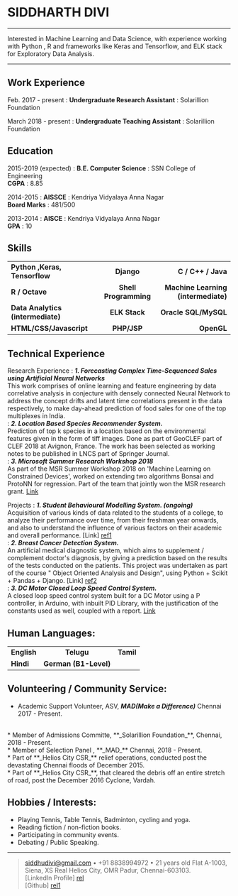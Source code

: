 SIDDHARTH DIVI
=========
---

Interested in Machine Learning and Data Science, with experience working with Python , R and frameworks like Keras and Tensorflow, and ELK stack for Exploratory Data Analysis.

---

Work Experience
---------
Feb. 2017 - present
 :  **Undergraduate Research Assistant** : Solarillion Foundation  
 
March 2018 - present
 :  **Undergraduate Teaching Assistant** : Solarillion Foundation

Education
---------

<!--

| Degree   |      Institution      |  Grade / CGPA |  Year |
|----------|:-------------:|------:|------:
| Bachelor of Engineering (B.E.)|SSN College of Engineeering|8.62|2015-2019|
|AISSCE|Kendriya Vidyalaya Anna Nagar|481/500|2014-2015|
|AISCE|Kendriya Vidyalaya Anna Nagar|10|2013-2014|

!-->

2015-2019 (expected)
 :  **B.E. Computer Science** : SSN College of Engineering  
**CGPA** : 8.85
  

2014-2015
:   **AISSCE** :  Kendriya Vidyalaya Anna Nagar  
**Board Marks** : 481/500


2013-2014
:   **AISCE** :  Kendriya Vidyalaya Anna Nagar  
**GPA** : 10

Skills
----------

|   |           |  | 
|----------|:-------------:|------:|
| **Python ,Keras, Tensorflow**| **Django** | **C / C++ / Java** |
| **R / Octave** | **Shell Programming** | **Machine Learning (intermediate)**|
| **Data Analytics (intermediate)** | **ELK Stack**  | **Oracle SQL/MySQL**|
| **HTML/CSS/Javascript** | **PHP/JSP**  | **OpenGL**|


Technical Experience
--------------------

Research Experience
:   **_1. Forecasting Complex Time-Sequenced Sales using Artificial Neural Networks_**  
This work comprises of online learning and feature engineering by data correlative analysis in conjecture with densely connected Neural Network to address the concept drifts and latent time correlations present in the data respectively, to make day-ahead prediction of food sales for one of the top multiplexes in India.
<br/>
:  **_2. Location Based Species Recommender System._**  
Prediction of top k species in a location based on the environmental features given in the form of tiff images. Done as part of GeoCLEF part of CLEF 2018 at Avignon, France. The work has been selected as working notes to be published in LNCS part of Springer Journal.
<br/>
:  **_3. Microsoft Summer Research Workshop 2018_**  
As part of the MSR Summer Workshop 2018 on 'Machine Learning on Constrained Devices', worked on extending two algorithms Bonsai and ProtoNN for regression. Part of the team that jointly won the MSR research grant. [Link][ref4] 

Projects
:  **_1. Student Behavioural Modelling System. (ongoing)_**  
Acquisition of various kinds of data related to the students of a college, to analyze their performance over time, from their freshman year onwards, and also to understand the influence of various factors on their academic and overall performance. [Link] [ref1]
<br/>
:  **_2. Breast Cancer Detection System._**  
An artificial medical diagnostic system, which aims to supplement / complement doctor's diagnosis, by giving a prediction based on the results of the tests conducted on the patients. This project was undertaken as part of the course " Object Oriented Analysis and Design", using Python + Scikit + Pandas + Django. [Link] [ref2]
<br/>
:  **_3. DC Motor Closed Loop Speed Control System._**  
A closed loop speed control system built for a DC Motor using a P controller, in Arduino, with inbuilt PID Library, with the justification of the constants used as well, coupled with a report. [Link][ref3]
<br/>


[ref1]: https://github.com/py-ranoid/Elementary
[ref2]: https://github.com/siddharthdivi/Cancer-Detection
[ref3]: https://github.com/siddharthdivi/Closed-Loop-DC-Motor-Speed-Control-System
[ref4]: https://github.com/siddharthdivi/EdgeML

Human Languages:
----------------------------------------

|   |           |  | 
|----------|:-------------:|------:|
| **English**| **Telugu** | **Tamil** |
| **Hindi**| **German (B1-Level)** |  |

Volunteering / Community Service:
----------------------------------------

* Academic Support Volunteer, ASV, **_MAD(Make a Difference)_** Chennai 2017 - Present.
<br/>
* Member of Admissions Committe, **_Solarillion Foundation_**, Chennai, 2018 - Present.
<br/>
 * Member of Selection Panel , **_MAD_** Chennai, 2018 - Present.
<br/>
* Part of **_Helios City CSR_** relief operations, conducted post the devastating Chennai floods of December 2015.
<br/>
* Part of **_Helios City CSR_**, that cleared the debris off an entire stretch of road, post the December 2016 Cyclone, Vardah. 


Hobbies / Interests:
----------------------------------------

* Playing Tennis, Table Tennis, Badminton, cycling and yoga.
* Reading fiction / non-fiction books.
* Participating in community events.
* Debating / Public Speaking. 

----

> <siddhudivi@gmail.com> • +91 8838994972 • 21 years old
> Flat A-1003, Siena, XS Real Helios City, OMR Padur, Chennai-603103.  
>[LinkedIn Profile] [rel]  
>[Github] [rel1]

[rel]: https://www.linkedin.com/in/siddharth-divi-725aa451?trk=hp-identity-name

[rel1]: https://github.com/siddharthdivi